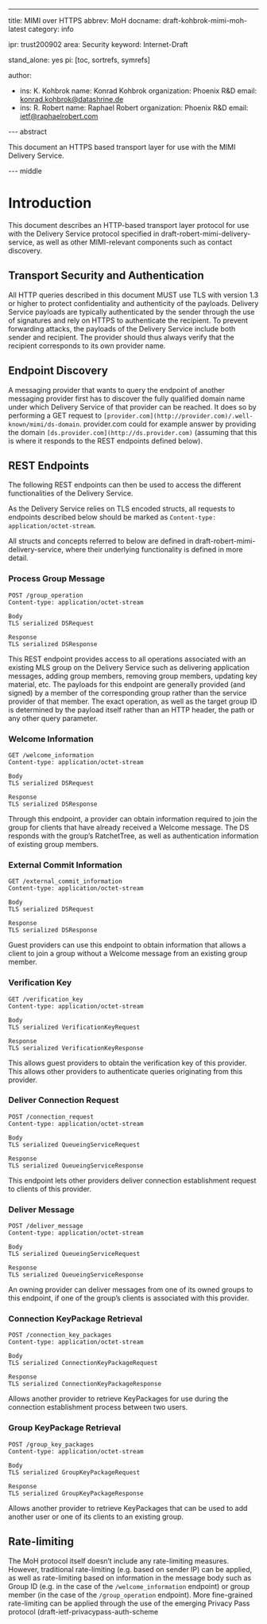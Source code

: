 ---
title: MIMI over HTTPS
abbrev: MoH
docname: draft-kohbrok-mimi-moh-latest
category: info

ipr: trust200902
area: Security
keyword: Internet-Draft

stand_alone: yes
pi: [toc, sortrefs, symrefs]

author:
 -  ins: K. Kohbrok
    name: Konrad Kohbrok
    organization: Phoenix R&D
    email: konrad.kohbrok@datashrine.de
 -  ins: R. Robert
    name: Raphael Robert
    organization: Phoenix R&D
    email: ietf@raphaelrobert.com

--- abstract

This document an HTTPS based transport layer for use with the MIMI Delivery Service.

--- middle

# Introduction

This document describes an HTTP-based transport layer protocol for use with the
Delivery Service protocol specified in draft-robert-mimi-delivery-service, as
well as other MIMI-relevant components such as contact discovery.

## Transport Security and Authentication

All HTTP queries described in this document MUST use TLS with version 1.3 or
higher to protect confidentiality and authenticity of the payloads. Delivery
Service payloads are typically authenticated by the sender through the use of
signatures and rely on HTTPS to authenticate the recipient. To prevent
forwarding attacks, the payloads of the Delivery Service include both sender and
recipient. The provider should thus always verify that the recipient corresponds
to its own provider name.

## Endpoint Discovery

A messaging provider that wants to query the endpoint of another messaging
provider first has to discover the fully qualified domain name under which
Delivery Service of that provider can be reached. It does so by performing a GET
request to `[provider.com](http://provider.com)/.well-known/mimi/ds-domain`.
provider.com could for example answer by providing the domain
`[ds.provider.com](http://ds.provider.com)` (assuming that this is where it
responds to the REST endpoints defined below).

## REST Endpoints

The following REST endpoints can then be used to access the different
functionalities of the Delivery Service.

As the Delivery Service relies on TLS encoded structs, all requests to endpoints
described below should be marked as `Content-type: application/octet-stream`.

All structs and concepts referred to below are defined in
draft-robert-mimi-delivery-service, where their underlying functionality is
defined in more detail.

### Process Group Message

~~~
POST /group_operation
Content-type: application/octet-stream

Body
TLS serialized DSRequest

Response
TLS serialized DSResponse
~~~

This REST endpoint provides access to all operations associated with an existing
MLS group on the Delivery Service such as delivering application messages,
adding group members, removing group members, updating key material, etc. The
payloads for this endpoint are generally provided (and signed) by a member of
the corresponding group rather than the service provider of that member. The
exact operation, as well as the target group ID is determined by the payload
itself rather than an HTTP header, the path or any other query parameter.

### Welcome Information

~~~
GET /welcome_information
Content-type: application/octet-stream

Body
TLS serialized DSRequest

Response
TLS serialized DSResponse
~~~

Through this endpoint, a provider can obtain information required to join the
group for clients that have already received a Welcome message. The DS responds
with the group’s RatchetTree, as well as authentication information of existing
group members.

### External Commit Information

~~~
GET /external_commit_information
Content-type: application/octet-stream

Body
TLS serialized DSRequest

Response
TLS serialized DSResponse
~~~

Guest providers can use this endpoint to obtain information that allows a client
to join a group without a Welcome message from an existing group member.

### Verification Key

~~~
GET /verification_key
Content-type: application/octet-stream

Body
TLS serialized VerificationKeyRequest

Response
TLS serialized VerificationKeyResponse
~~~

This allows guest providers to obtain the verification key of this provider.
This allows other providers to authenticate queries originating from this
provider.

### Deliver Connection Request

~~~
POST /connection_request
Content-type: application/octet-stream

Body
TLS serialized QueueingServiceRequest

Response
TLS serialized QueueingServiceResponse
~~~

This endpoint lets other providers deliver connection establishment request to
clients of this provider.

### Deliver Message

~~~
POST /deliver_message
Content-type: application/octet-stream

Body
TLS serialized QueueingServiceRequest

Response
TLS serialized QueueingServiceResponse
~~~

An owning provider can deliver messages from one of its owned groups to this
endpoint, if one of the group’s clients is associated with this provider.

### Connection KeyPackage Retrieval

~~~
POST /connection_key_packages
Content-type: application/octet-stream

Body
TLS serialized ConnectionKeyPackageRequest

Response
TLS serialized ConnectionKeyPackageResponse
~~~

Allows another provider to retrieve KeyPackages for use during the connection
establishment process between two users.

### Group KeyPackage Retrieval

~~~
POST /group_key_packages
Content-type: application/octet-stream

Body
TLS serialized GroupKeyPackageRequest

Response
TLS serialized GroupKeyPackageResponse
~~~

Allows another provider to retrieve KeyPackages that can be used to add another
user or one of its clients to an existing group.

## Rate-limiting

The MoH protocol itself doesn’t include any rate-limiting measures. However,
traditional rate-limiting (e.g. based on sender IP) can be applied, as well as
rate-limiting based on information in the message body such as Group ID (e.g. in
the case of the `/welcome_information` endpoint) or group member (in the case of
the `/group_operation` endpoint). More fine-grained rate-limiting can be applied
through the use of the emerging Privacy Pass protocol
(draft-ietf-privacypass-auth-scheme
